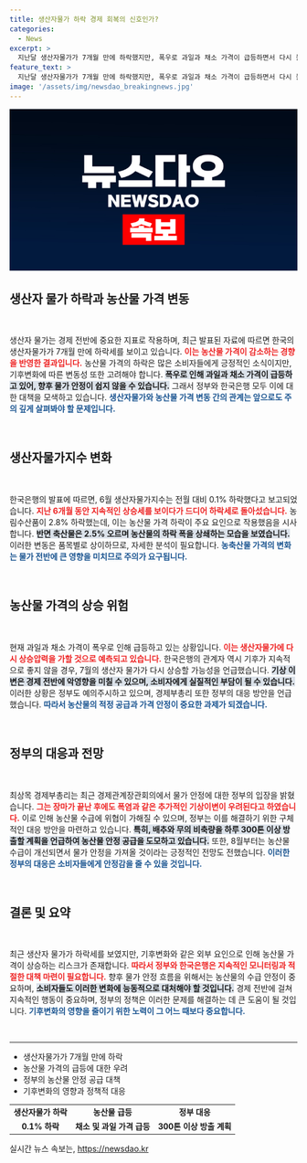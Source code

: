 ```yaml
---
title: 생산자물가 하락 경제 회복의 신호인가?
categories:
  - News
excerpt: >
  지난달 생산자물가가 7개월 만에 하락했지만, 폭우로 과일과 채소 가격이 급등하면서 다시 물가 상승 우려가 커지고 있습니다. 이달에도 기후 불안정이 지속된다면 물가 반등 가능성에 주목해야 합니다.
feature_text: >
  지난달 생산자물가가 7개월 만에 하락했지만, 폭우로 과일과 채소 가격이 급등하면서 다시 물가 상승 우려가 커지고 있습니다. 이달에도 기후 불안정이 지속된다면 물가 반등 가능성에 주목해야 합니다.
image: '/assets/img/newsdao_breakingnews.jpg'
---
```


<p><img src="/assets/img/newsdao_breakingnews.jpg" alt="implanttips 속보" /></p>

<h2 data-ke-size="size26">생산자 물가 하락과 농산물 가격 변동</h2>

<p data-ke-size="size16">&nbsp;</p>

<p data-ke-size="size16">생산자 물가는 경제 전반에 중요한 지표로 작용하며, 최근 발표된 자료에 따르면 한국의 생산자물가가 7개월 만에 하락세를 보이고 있습니다. <b><span style="color: #ee2323;">이는 농산물 가격이 감소하는 경향을 반영한 결과입니다.</span></b> 농산물 가격의 하락은 많은 소비자들에게 긍정적인 소식이지만, 기후변화에 따른 변동성 또한 고려해야 합니다. <b><span style="background-color: #21538527;">폭우로 인해 과일과 채소 가격이 급등하고 있어, 향후 물가 안정이 쉽지 않을 수 있습니다.</span></b> 그래서 정부와 한국은행 모두 이에 대한 대책을 모색하고 있습니다. <b><span style="color: #1a5490;">생산자물가와 농산물 가격 변동 간의 관계는 앞으로도 주의 깊게 살펴봐야 할 문제입니다.</span></b></p>

<p data-ke-size="size16">&nbsp;</p>

<h2 data-ke-size="size26">생산자물가지수 변화</h2>

<p data-ke-size="size16">&nbsp;</p>

<p data-ke-size="size16">한국은행의 발표에 따르면, 6월 생산자물가지수는 전월 대비 0.1% 하락했다고 보고되었습니다. <b><span style="color: #ee2323;">지난 6개월 동안 지속적인 상승세를 보이다가 드디어 하락세로 돌아섰습니다.</span></b> 농림수산품이 2.8% 하락했는데, 이는 농산물 가격 하락이 주요 요인으로 작용했음을 시사합니다. <b><span style="background-color: #21538527;">반면 축산물은 2.5% 오르며 농산물의 하락 폭을 상쇄하는 모습을 보였습니다.</span></b> 이러한 변동은 품목별로 상이하므로, 자세한 분석이 필요합니다. <b><span style="color: #1a5490;">농축산물 가격의 변화는 물가 전반에 큰 영향을 미치므로 주의가 요구됩니다.</span></b></p>

<p data-ke-size="size16">&nbsp;</p>

<h2 data-ke-size="size26">농산물 가격의 상승 위험</h2>

<p data-ke-size="size16">&nbsp;</p>

<p data-ke-size="size16">현재 과일과 채소 가격이 폭우로 인해 급등하고 있는 상황입니다. <b><span style="color: #ee2323;">이는 생산자물가에 다시 상승압력을 가할 것으로 예측되고 있습니다.</span></b> 한국은행의 관계자 역시 기후가 지속적으로 좋지 않을 경우, 7월의 생산자 물가가 다시 상승할 가능성을 언급했습니다. <b><span style="background-color: #21538527;">기상 이변은 경제 전반에 악영향을 미칠 수 있으며, 소비자에게 실질적인 부담이 될 수 있습니다.</span></b> 이러한 상황은 정부도 예의주시하고 있으며, 경제부총리 또한 정부의 대응 방안을 언급했습니다. <b><span style="color: #1a5490;">따라서 농산물의 적정 공급과 가격 안정이 중요한 과제가 되겠습니다.</span></b></p>

<p data-ke-size="size16">&nbsp;</p>

<h2 data-ke-size="size26">정부의 대응과 전망</h2>

<p data-ke-size="size16">&nbsp;</p>

<p data-ke-size="size16">최상목 경제부총리는 최근 경제관계장관회의에서 물가 안정에 대한 정부의 입장을 밝혔습니다. <b><span style="color: #ee2323;">그는 장마가 끝난 후에도 폭염과 같은 추가적인 기상이변이 우려된다고 하였습니다.</span></b> 이로 인해 농산물 수급에 위협이 가해질 수 있으며, 정부는 이를 해결하기 위한 구체적인 대응 방안을 마련하고 있습니다. <b><span style="background-color: #21538527;">특히, 배추와 무의 비축량을 하루 300톤 이상 방출할 계획을 언급하여 농산물 안정 공급을 도모하고 있습니다.</span></b> 또한, 8월부터는 농산물 수급이 개선되면서 물가 안정을 가져올 것이라는 긍정적인 전망도 전했습니다. <b><span style="color: #1a5490;">이러한 정부의 대응은 소비자들에게 안정감을 줄 수 있을 것입니다.</span></b></p>

<p data-ke-size="size16">&nbsp;</p>

<h2 data-ke-size="size26">결론 및 요약</h2>

<p data-ke-size="size16">&nbsp;</p>

<p data-ke-size="size16">최근 생산자 물가가 하락세를 보였지만, 기후변화와 같은 외부 요인으로 인해 농산물 가격이 상승하는 리스크가 존재합니다. <b><span style="color: #ee2323;">따라서 정부와 한국은행은 지속적인 모니터링과 적절한 대책 마련이 필요합니다.</span></b> 향후 물가 안정 흐름을 위해서는 농산물의 수급 안정이 중요하며, <b><span style="background-color: #21538527;">소비자들도 이러한 변화에 능동적으로 대처해야 할 것입니다.</span></b> 경제 전반에 걸쳐 지속적인 행동이 중요하며, 정부의 정책은 이러한 문제를 해결하는 데 큰 도움이 될 것입니다. <b><span style="color: #1a5490;">기후변화의 영향을 줄이기 위한 노력이 그 어느 때보다 중요합니다.</span></b></p>

<p data-ke-size="size16">&nbsp;</p>

<hr />

<ul>
    <li>생산자물가가 7개월 만에 하락</li>
    <li>농산물 가격의 급등에 대한 우려</li>
    <li>정부의 농산물 안정 공급 대책</li>
    <li>기후변화의 영향과 정책적 대응</li>
</ul>

<table>
    <tr>
        <td style="text-align: center; height: 17px;"><b>생산자물가 하락</b></td>
        <td style="text-align: center; height: 17px;"><b>농산물 급등</b></td>
        <td style="text-align: center; height: 17px;"><b>정부 대응</b></td>
    </tr>
    <tr>
        <td style="text-align: center; height: 17px;"><b>0.1% 하락</b></td>
        <td style="text-align: center; height: 17px;"><b>채소 및 과일 가격 급등</b></td>
        <td style="text-align: center; height: 17px;"><b>300톤 이상 방출 계획</b></td>
    </tr>
</table>
실시간 뉴스 속보는, <a href="https://newsdao.kr" rel="dofollow">https://newsdao.kr</a>


